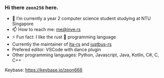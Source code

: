 ### Hi there `zeon256` here.

[]()
- 🔭 I’m currently a year 2 computer science student studying at NTU Singapore
- 📫 How to reach me: me@inve.rs
- ⚡ Fun fact: I like the rust 🦀 programming language
- Currently the maintainer of [lta-rs](https://github.com/lta-rs/lta-rs) and [justbus-rs](https://github.com/BudiNverse/justbus-rs)
- Prefered editor: VSCode with dance plugin
- Other programming languages: Python, Javascript, Java, Kotlin, C#, C, C++

Keybase: https://keybase.io/zeon666

